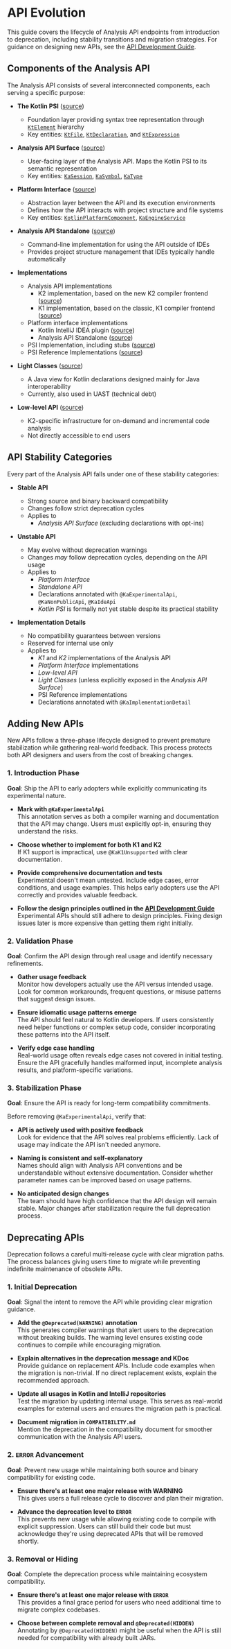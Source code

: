 # API Evolution

This guide covers the lifecycle of Analysis API endpoints from introduction to deprecation, including stability transitions and migration
strategies. For guidance on designing new APIs, see the [API Development Guide](api-development.md).

## Components of the Analysis API

The Analysis API consists of several interconnected components, each serving a specific purpose:

- **The Kotlin PSI** ([source](../../../compiler/psi/psi-api))
    - Foundation layer providing syntax tree representation through [`KtElement`](../../../compiler/psi/psi-api/src/org/jetbrains/kotlin/psi/KtElement.kt)
    hierarchy
    - Key entities: [`KtFile`](../../../compiler/psi/psi-api/src/org/jetbrains/kotlin/psi/KtFile.kt),
    [`KtDeclaration`](../../../compiler/psi/psi-api/src/org/jetbrains/kotlin/psi/KtDeclaration.java),
    and [`KtExpression`](../../../compiler/psi/psi-api/src/org/jetbrains/kotlin/psi/KtExpression.java)

- **Analysis API Surface** ([source](../../analysis-api))
    - User-facing layer of the Analysis API. Maps the Kotlin PSI to its semantic representation
    - Key entities: [`KaSession`](https://kotlin.github.io/analysis-api/fundamentals.html#kasession),
      [`KaSymbol`](https://kotlin.github.io/analysis-api/symbols.html), [`KaType`](https://kotlin.github.io/analysis-api/types.html)

- **Platform Interface** ([source](../../analysis-api-platform-interface))
    - Abstraction layer between the API and its execution environments
    - Defines how the API interacts with project structure and file systems
    - Key entities: [`KotlinPlatformComponent`](../../analysis-api-platform-interface/src/org/jetbrains/kotlin/analysis/api/platform/KotlinPlatformComponent.kt),
      [`KaEngineService`](../../analysis-api-platform-interface/src/org/jetbrains/kotlin/analysis/api/platform/KaEngineService.kt)

- **Analysis API Standalone** ([source](../../analysis-api-standalone))
    - Command-line implementation for using the API outside of IDEs
    - Provides project structure management that IDEs typically handle automatically

- **Implementations**
    - Analysis API implementations
        - K2 implementation, based on the new K2 compiler frontend ([source](../../analysis-api-fir))
        - K1 implementation, based on the classic, K1 compiler frontend ([source](../../analysis-api-fe10))
    - Platform interface implementations
        - Kotlin IntelliJ IDEA plugin ([source](https://github.com/JetBrains/intellij-community/tree/master/plugins/kotlin/base/analysis-api-platform))
        - Analysis API Standalone ([source](../../analysis-api-standalone))
    - PSI Implementation, including stubs ([source](../../../compiler/psi/psi-impl))
    - PSI Reference Implementations ([source](../../kt-references))

- **Light Classes** ([source](../../symbol-light-classes))
    - A Java view for Kotlin declarations designed mainly for Java interoperability
    - Currently, also used in UAST (technical debt)

- **Low-level API** ([source](../../low-level-api-fir))
    - K2-specific infrastructure for on-demand and incremental code analysis
    - Not directly accessible to end users

## API Stability Categories

Every part of the Analysis API falls under one of these stability categories:

- **Stable API**
    - Strong source and binary backward compatibility
    - Changes follow strict deprecation cycles
    - Applies to
        - *Analysis API Surface* (excluding declarations with opt-ins)

- **Unstable API**
    - May evolve without deprecation warnings
    - Changes *may* follow deprecation cycles, depending on the API usage
    - Applies to
        - *Platform Interface*
        - *Standalone API*
        - Declarations annotated with `@KaExperimentalApi`, `@KaNonPublicApi`, `@KaIdeApi`
        - *Kotlin PSI* is formally not yet stable despite its practical stability

- **Implementation Details**
    - No compatibility guarantees between versions
    - Reserved for internal use only
    - Applies to
        - *K1* and *K2* implementations of the Analysis API
        - *Platform Interface* implementations
        - *Low-level API*
        - *Light Classes* (unless explicitly exposed in the *Analysis API Surface*)
        - PSI Reference implementations
        - Declarations annotated with `@KaImplementationDetail`

## Adding New APIs

New APIs follow a three-phase lifecycle designed to prevent premature stabilization while gathering real-world feedback.
This process protects both API designers and users from the cost of breaking changes.

### 1. Introduction Phase

**Goal**: Ship the API to early adopters while explicitly communicating its experimental nature.

- **Mark with `@KaExperimentalApi`**  
  This annotation serves as both a compiler warning and documentation that the API may change.
  Users must explicitly opt-in, ensuring they understand the risks.

- **Choose whether to implement for both K1 and K2**  
  If K1 support is impractical, use `@KaK1Unsupported` with clear documentation.

- **Provide comprehensive documentation and tests**  
  Experimental doesn't mean untested. Include edge cases, error conditions, and usage examples.
  This helps early adopters use the API correctly and provides valuable feedback.

- **Follow the design principles outlined in the [API Development Guide](api-development.md)**  
  Experimental APIs should still adhere to design principles.
  Fixing design issues later is more expensive than getting them right initially.

### 2. Validation Phase

**Goal**: Confirm the API design through real usage and identify necessary refinements.

- **Gather usage feedback**  
  Monitor how developers actually use the API versus intended usage.
  Look for common workarounds, frequent questions, or misuse patterns that suggest design issues.

- **Ensure idiomatic usage patterns emerge**  
  The API should feel natural to Kotlin developers.
  If users consistently need helper functions or complex setup code, consider incorporating these patterns into the API itself.

- **Verify edge case handling**  
  Real-world usage often reveals edge cases not covered in initial testing.
  Ensure the API gracefully handles malformed input, incomplete analysis results, and platform-specific variations.

### 3. Stabilization Phase

**Goal**: Ensure the API is ready for long-term compatibility commitments.

Before removing `@KaExperimentalApi`, verify that:

- **API is actively used with positive feedback**  
  Look for evidence that the API solves real problems efficiently.
  Lack of usage may indicate the API isn't needed anymore.

- **Naming is consistent and self-explanatory**  
  Names should align with Analysis API conventions and be understandable without extensive documentation.
  Consider whether parameter names can be improved based on usage patterns.

- **No anticipated design changes**  
  The team should have high confidence that the API design will remain stable.
  Major changes after stabilization require the full deprecation process.

## Deprecating APIs

Deprecation follows a careful multi-release cycle with clear migration paths.
The process balances giving users time to migrate while preventing indefinite maintenance of obsolete APIs.

### 1. Initial Deprecation

**Goal**: Signal the intent to remove the API while providing clear migration guidance.

- **Add the `@Deprecated(WARNING)` annotation**  
  This generates compiler warnings that alert users to the deprecation without breaking builds.
  The warning level ensures existing code continues to compile while encouraging migration.

- **Explain alternatives in the deprecation message and KDoc**  
  Provide guidance on replacement APIs. Include code examples when the migration is non-trivial.
  If no direct replacement exists, explain the recommended approach.

- **Update all usages in Kotlin and IntelliJ repositories**  
  Test the migration by updating internal usage.
  This serves as real-world examples for external users and ensures the migration path is practical.

- **Document migration in `COMPATIBILITY.md`**  
  Mention the deprecation in the compatibility document for smoother communication with the Analysis API users.

### 2. `ERROR` Advancement

**Goal**: Prevent new usage while maintaining both source and binary compatibility for existing code.

- **Ensure there's at least one major release with WARNING**  
  This gives users a full release cycle to discover and plan their migration.

- **Advance the deprecation level to `ERROR`**  
  This prevents new usage while allowing existing code to compile with explicit suppression.
  Users can still build their code but must acknowledge they're using deprecated APIs that will be removed shortly.

### 3. Removal or Hiding

**Goal**: Complete the deprecation process while maintaining ecosystem compatibility.

- **Ensure there's at least one major release with `ERROR`**  
  This provides a final grace period for users who need additional time to migrate complex codebases.

- **Choose between complete removal and `@Deprecated(HIDDEN)`**   
  Annotating by `@Deprecated(HIDDEN)` might be useful when the API is still needed for compatibility with already built JARs.